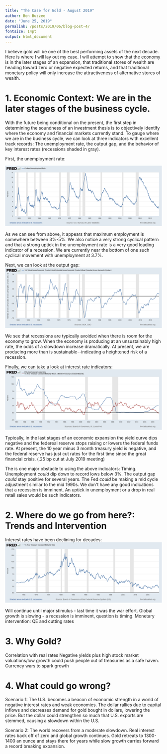 ```yaml
---
title: "The Case for Gold - August 2019"
author: Ben Buzzee
date: "June 25, 2019"
permalink: /posts/2019/06/blog-post-4/
fontsize: 14pt
output: html_document
---
```



I believe gold will be one of the best performing assets of the next decade. Here is where I will lay out my case. I will attempt to show that the economy is in the later stages of an expansion, that traditional stores of wealth are heading toward zero or negative expected returns, and that traditional monetary policy will only increase the attractiveness of alternative stores of wealth.

# 1. Economic Context: We are in the later stages of the business cycle.

With the future being conditional on the present, the first step in determining the soundness of an investment thesis is to objectively identlfy where the economy and financial markets currently stand. To gauge where we are in the business cycle, we can look at three indicators with excellent track records: The unemployment rate, the output gap, and
the behavior of key interest rates (recessions shaded in gray).

First, the unemployment rate:

![](../images/unemployment.png)

As we can see from above, it appears that maximum employment is somewhere between 3%-5%. We also notice a very strong cyclical pattern and that a strong uptick in the unemployment rate is a very good leading indicator of a recession. We are currently near the bottom of one such cyclical movement with unemployment at 3.7%.

Next, we can look at the output gap:
![](../images/output_gap.png)

We see that recessions are typically avoided when there is room for the economy to grow. When the economy is producing at an unsustainably high rate, the odds of a slowdown increase dramatically. At present, we are producing more than is sustainable--indicating a heightened risk of a recession.


Finally, we can take a look at interest rate indicators: 
![](../images/ffyieldcurve.png)


Typically, in the last stages of an economic expansion the yield curve dips negative and the federeal reserve stops raising or lowers the federal funds rate. At present, the 10 year minus 3 month treasury yield is negative, and the federal reserve has just cut rates for the first time since the great financial crisis. (.25 bp cut at July 2019 meeting)

The is one major obstacle to using the above indicators: Timing. Unemployment _could_ dip down to record lows below 3%. The output gap _could_ stay positive for several years. The Fed _could_ be making a mid cycle adjustment similar to the mid 1990s. We don't have any good indications that a recession is imminent. An uptick in unemployment or a drop in real retail sales would be such indicators. 

# 2. Where do we go from here?: Trends and Intervention

Interest rates have been declining for decades:
![](../images/yields10.png)


Will continue until major stimulus - last time it was the war effort.
Global growth is slowing - a recession is imminent, question is timing. 
Monetary intervention: QE and cutting rates

# 3. Why Gold?

Correlation with real rates
Negative yields plus high stock market valuations/low growth could push people out of treasuries as a safe haven.
Currency wars to spark growth



# 4. What could go wrong?


Scenario 1: The U.S. becomes a beacon of economic strength in a world of negative interest rates and weak economies. The dollar rallies due to capital inflows and decreases demand for gold bought in dollars, lowering the price. But the dollar could strengthen so much that U.S. exports are stemmed, causing a slowdown within the U.S.

Scenario 2: The world recovers from a moderate slowdown. Real interest rates back off of zero and global growth continues. Gold retreats to 1300-1400 an ounce and stays there for years while slow growth carries forward a record breaking expansion.

